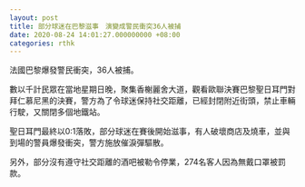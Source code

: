 ```yaml
---
layout: post
title: 部分球迷在巴黎滋事　演變成警民衝突36人被捕
date: 2020-08-24 14:01:27.000000000 +08:00
categories: rthk
---
```


法國巴黎爆發警民衝突，36人被捕。

數以千計民眾在當地星期日晚，聚集香榭麗舍大道，觀看歐聯決賽巴黎聖日耳門對拜仁慕尼黑的決賽，警方為了令球迷保持社交距離，已經封閉附近街頭，禁止車輛行駛，又關閉多個地鐵站。

聖日耳門最終以0:1落敗，部分球迷在賽後開始滋事，有人破壞商店及燒車，並與到場的警員爆發衝突，警方施放催淚彈驅散。

另外，部分沒有遵守社交距離的酒吧被勒令停業，274名客人因為無戴口罩被罰款。
